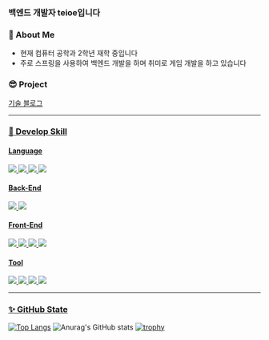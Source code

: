 ### 백엔드 개발자 teioe입니다

### 👀 About Me
- 현재 컴퓨터 공학과 2학년 재학 중입니다 <br>
- 주로 스프링을 사용하여 백엔드 개발을 하며 취미로 게임 개발을 하고 있습니다

### 😎 Project
<a href="https://tuioeblog.vercel.app/"> 기술 블로그 
***

### 🎨 Develop Skill

#### Language
<img src="https://img.shields.io/badge/Java-2F7293?style=flat-square&logo=OpenJDK&logoColor=white"/> <img src="https://img.shields.io/badge/JavaScript-yellow?style=flat-square&logo=JavaScript&logoColor=white"/> 
<img src="https://img.shields.io/badge/Python-3776AB?style=flat-square&logo=Python&logoColor=white"/>
<img src="https://img.shields.io/badge/CS-239120?style=flat-square&logo=C Sharp&logoColor=white"/> 


#### Back-End 
<img src="https://img.shields.io/badge/SpringBoot-6DB33F?style=flat-square&logo=Spring&logoColor=white"/> <img src="https://img.shields.io/badge/Node.js-339933?style=flat-square&logo=Node.js&logoColor=white"/>

#### Front-End
<img src="https://img.shields.io/badge/HTML5-E34F26?style=flat-square&logo=HTML5&logoColor=white"/> <img src="https://img.shields.io/badge/CSS3-1572B6?style=flat-square&logo=CSS3&logoColor=white"/> 
<img src="https://img.shields.io/badge/JavaScript-yellow?style=flat-square&logo=JavaScript&logoColor=white"/> 
<img src="https://img.shields.io/badge/React-61DAFB?style=flat-square&logo=React&logoColor=white"/> 

#### Tool
<img src="https://img.shields.io/badge/IntelliJ IDEA-3955A3?style=flat-square&logo=IntelliJ IDEA&logoColor=white"/> <img src="https://img.shields.io/badge/VS Code-007ACC?style=flat-square&logo=Visual Studio Code&logoColor=white"/> 
<img src="https://img.shields.io/badge/MySQL-4479A1?style=flat-square&logo=MySQL&logoColor=white"/> 
<img src="https://img.shields.io/badge/Unity-gray?style=flat-square&logo=Unity&logoColor=white"/>

***

### ✨ GitHub State
[![Top Langs](https://github-readme-stats.vercel.app/api/top-langs/?username=tuioe5679&layout=compact&theme=onedark)](https://github.com/tuioe5679/github-readme-stats)
![Anurag's GitHub stats](https://github-readme-stats.vercel.app/api?username=tuioe5679&show_icons=true&theme=onedark&card_width=416&line_height=20)
[![trophy](https://github-profile-trophy.vercel.app/?username=tuioe5679&theme=onedark&column=7&row=1)](https://github.com/tuioe5679/github-readme-stats)

